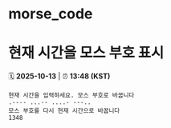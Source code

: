 # morse_code
# 현재 시간을 모스 부호 표시
<!-- MORSE_TIME_START -->
🗓️ **2025-10-13** | ⏰ **13:48 (KST)**

```
현재 시간을 입력하세요. 모스 부호로 바꿉니다
.---- ...-- ....- ---..
모스 부호를 다시 현재 시간으로 바꿉니다
1348
```
<!-- MORSE_TIME_END -->

